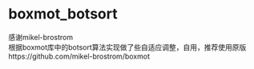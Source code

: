 # boxmot_botsort
感谢mikel-brostrom  
根据boxmot库中的botsort算法实现做了些自适应调整，自用，推荐使用原版https://github.com/mikel-brostrom/boxmot
